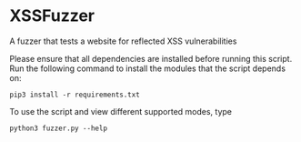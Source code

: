 # XSSFuzzer
A fuzzer that tests a website for reflected XSS vulnerabilities

Please ensure that all dependencies are installed before running this script. Run the following command to install the modules that the script depends on:
```
pip3 install -r requirements.txt
```

To use the script and view different supported modes, type
```
python3 fuzzer.py --help
```
